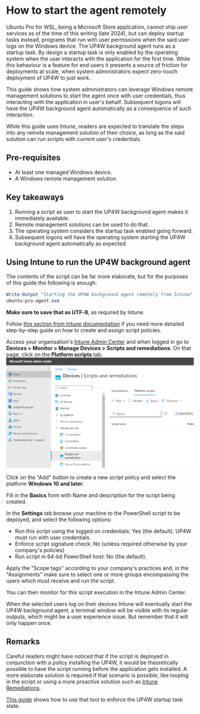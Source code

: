 # How to start the agent remotely

Ubuntu Pro for WSL, being a Microsoft Store application, cannot ship user services as of the time of this writing (late
2024), but can deploy startup tasks instead, programs that run with user permissions when the said user logs on the
Windows device. The UP4W background agent runs as a startup task. By design a startup task is only enabled by the
operating system when the user interacts with the application for the first time. While this behaviour is a feature for
end users it presents a source of friction for deployments at scale, when system administrators expect zero-touch
deployment of UP4W to just work.

This guide shows how system administrators can leverage Windows remote management solutions to start the agent once
with user credentials, thus interacting with the application in user's behalf. Subsequent logons will have the UP4W
background agent automatically as a consequence of such interaction.

While this guide uses Intune, readers are expected to translate the steps into any remote management solution of their
choice, as long as the said solution can run scripts with current user's credentials.

## Pre-requisites

- At least one managed Windows device.
- A Windows remote management solution.

## Key takeaways

1. Running a script as user to start the UP4W background agent makes it immediately available.
2. Remote management solutions can be used to do that.
3. The operating system considers the startup task enabled going forward.
4. Subsequent logons will have the operating system starting the UP4W background agent automatically as expected.

## Using Intune to run the UP4W background agent

The contents of the script can be far more elaborate, but for the purposes of this guide the following is enough:

```powershell
Write-Output "Starting the UP4W background agent remotely from Intune"
ubuntu-pro-agent.exe
```
**Make sure to save that as UTF-8**, as required by Intune.

Follow [this section from Intune documentation](https://learn.microsoft.com/en-us/mem/intune/apps/intune-management-extension#create-a-script-policy-and-assign-it)
if you need more detailed step-by-step guide on how to create and assign script policies.

Access your organisation's [Intune Admin Center](https://intune.microsoft.com) and when logged in go to **Devices > Monitor > Manage Devices > Scripts and remediations**.
On that page, click on the **Platform scripts** tab.
![Platform scripts revealed under Devices > Scripts and remediations](./assets/intune-platform-scripts.png)

Click on the "Add" button to create a new script policy and select the platform **Windows 10 and later**.

Fill in the **Basics** form with Name and description for the script being created.

In the **Settings** tab browse your machine to the PowerShell script to be deployed, and select the following options:
- Run this script using the logged on credentials: Yes (the default). UP4W must run with user credentials.
- Enforce script signature check: No (unless required otherwise by your company's policies)
- Run script in 64-bit PowerShell host: No (the default).

Apply the "Scope tags" according to your company's practices and, in the "Assignments" make sure to select one or more
groups encompassing the users which must receive and run the script.

You can then monitor for this script execution in the Intune Admin Center.

When the selected users log on their devices Intune will eventually start the UP4W background agent, a terminal window
will be visible with its regular outputs, which might be a user experience issue. But remember that it will only happen
once.

## Remarks

Careful readers might have noticed that if the script is deployed in conjunction with a policy installing the UP4W, it
would be theoretically possible to have the script running before the application gets installed. A more elaborate
solution is required if that scenario is possible, like looping in the script or using a more proactive solution such as
[Intune Remediations](https://learn.microsoft.com/en-us/mem/intune/fundamentals/remediations).

[This guide](howto::enforce-with-intune) shows how to use that tool to enforce the UP4W startup task state.

[modeline]: # ( vim: set tw=119: )
